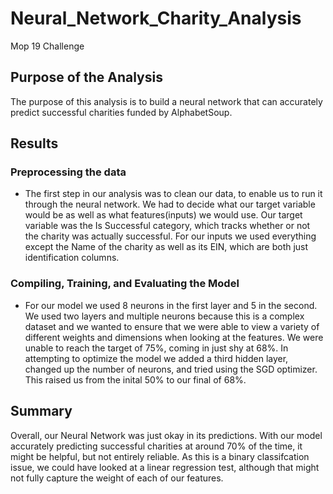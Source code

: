 # Neural_Network_Charity_Analysis
 Mop 19 Challenge
## Purpose of the Analysis
The purpose of this analysis is to build a neural network that can accurately predict successful charities funded by AlphabetSoup. 
## Results
### Preprocessing the data
* The first step in our analysis was to clean our data, to enable us to run it through the neural network. We had to decide what our target variable would be as well as what features(inputs) we would use. Our target variable was the Is Successful category, which tracks whether or not the charity was actually successful. For our inputs we used everything except the Name of the charity as well as its EIN, which are both just identification columns. 
### Compiling, Training, and Evaluating the Model
* For our model we used 8 neurons in the first layer and 5 in the second. We used two layers and multiple neurons because this is a complex dataset and we wanted to ensure that we were able to view a variety of different weights and dimensions when looking at the features. We were unable to reach the target of 75%, coming in just shy at 68%. In attempting to optimize the model we added a third hidden layer, changed up the number of neurons, and tried using the SGD optimizer. This raised us from the inital 50% to our final of 68%. 
## Summary
Overall, our Neural Network was just okay in its predictions. With our model accurately predicting successful charities at around 70% of the time, it might be helpful, but not entirely reliable. As this is a binary classifcation issue, we could have looked at a linear regression test, although that might not fully capture the weight of each of our features. 
